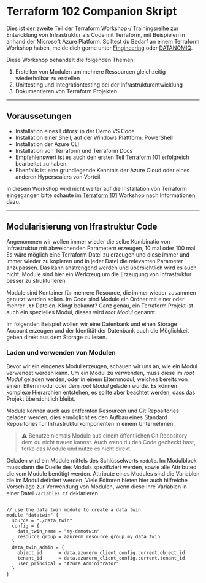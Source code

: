 # Terraform 102 Companion Skript

Dies ist der zweite Teil der Terraform Workshop-/ Trainingsreihe zur
Entwicklung von Infrastruktur als Code mit Terraform, mit Beispielen in anhand
der Microsoft Azure Platform. Solltest du Bedarf an einem Terraform Workshop
haben, melde dich gerne unter [Fingineering](https://finginerring.net) oder
[DATANOMIQ](https://datanomiq.de).

Diese Workshop behandelt die folgenden Themen:

1. Erstellen von Modulen um mehrere Ressourcen gleichzeitig wiederholbar zu erstellen
2. Unittesting und Integrationtesting bei der Infrastrukturentwicklung
3. Dokumentieren von Terraform Projekten

---

## Voraussetungen

- Installation eines Editors: in der Demo VS Code
- Installation einer Shell, auf der Windows Plattform: PowerShell
- Installation der Azure CLI
- Installation von Terraform und Terraform Docs
- Empfehlenswert ist es auch den ersten Teil [Terraform
  101](https://github.com/fingineering/terraform-101) erfolgreich bearbeitet zu
  haben.
- Ebenfalls ist eine grundlegende Kenntnis der Azure Cloud oder eines anderen
  Hyperscalers von Vorteil.


In diesem Workshop wird nicht weiter auf die Installation von Terraform
eingegangen bitte schaute  im [Terraform
101](https://github.com/fingineering/terraform-101) Workshop nach Informationen
dazu.

---

## Modularisierung von Ifrastruktur Code

Angenommen wir wollen immer wieder die selbe Kombinatio von Infrastruktur mit abweichenden Parametern erzeugen, 10 mal oder 100 mal. Es wäre möglich eine Terraform Datei zu erzeugen und diese immer und immer wieder zu kopieren und in jeder Datei die relevanten Parameter anzupassen. Das kann anstrengend werden und übersichtlich wird es auch nicht. Module sind hier ein Werkzeug um die Erzeugung von Infrastruktur besser zu strukturieren.

Module sind Kontainer für mehrere Resource, die immer wieder zusammen genutzt werden sollen. Im Code sind Module ein Ordner mit einer oder mehrer `.tf` Dateien. Klingt bekannt? Ganz genau, ein Terraform Projekt ist auch ein spezielles Modul, dieses wird *root Modul* genannt.

Im folgenden Beispiel wollen wir eine Datenbank und einen Storage Account erzeugen und der Identität der Datenbank auch die Möglichkeit geben direkt aus dem Storage zu lesen.

### Laden und verwenden von Modulen

Bevor wir ein eingenes Modul erzeugen, schauen wir uns an, wie ein Modul
verwendet werden kann. Um ein Modul zu verwenden, muss diese im *root Modul*
geladen werden, oder in einem Elternmodul, welches bereits von einem
Elternmodul oder dem *root Modul* geladen wurde. Es können komplexe Hierarchien
entstehen, es sollte aber beachtet werden, dass das Projekt übersichtlich
bleibt.

Module können auch aus entfernten Resourcen und Git Repositories geladen
werden, dies ermöglicht es den Aufbau eines Standard Repositories für
Infrastrukturkomponenten in einem Unternehmen.

> :warning: Benutze niemals Module aus einem öffentlichen Git Repository dem du
> nicht trauen kannst. Auch wenn du den Code gecheckt hast, forke das Module
> und nutze es nicht direkt.

Geladen wird ein Module mittels des Schlüsselworts `module`. Im Modulblock muss dann die Quelle des Moduls spezifiziert werden, sowie alle Attributed die vom Module benötigt werden. Attribute eines Modules sind die Variablen die im Modul definiert werden. Viele Editoren bieten hier auch hilfreiche Vorschläge zur Verwendung von Modulen, wenn diese ihre Variablen in einer Datei `variables.tf` deklarieren.

```hcl

// use the data twin module to create a data twin
module "datatwin" {
  source = "./data_twin"
  config = {
    data_twin_name = "my-demotwin"
    resource_group = azurerm_resource_group.my_data_twin
  }
  data_twin_admin = {
    object_id      = data.azurerm_client_config.current.object_id
    tenant_id      = data.azurerm_client_config.current.tenant_id
    user_principal = "Azure Adminitrator"
  }
}
```
